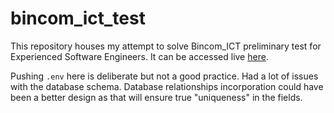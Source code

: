 # bincom_ict_test

This repository houses my attempt to solve Bincom_ICT preliminary test for Experienced Software Engineers. It can be accessed live [here][1].

Pushing `.env` here is deliberate but not a good practice. Had a lot of issues with the database schema. Database relationships incorporation could have been a better design as that will ensure true "uniqueness" in the fields.

[1]: https://bincomicttest.herokuapp.com/ "Live version"
